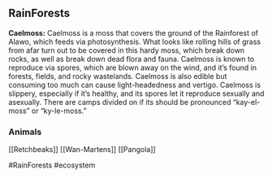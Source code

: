 ## RainForests

**Caelmoss:** Caelmoss is a moss that covers the ground of the Rainforest of Alawo, which feeds via photosynthesis. What looks like rolling hills of grass from afar turn out to be covered in this hardy moss, which break down rocks, as well as break down dead flora and fauna. Caelmoss is known to reproduce via spores, which are blown away on the wind, and it’s found in forests, fields, and rocky wastelands. Caelmoss is also edible but consuming too much can cause light-headedness and vertigo. Caelmoss is slippery, especially if it’s healthy, and its spores let it reproduce sexually and asexually. There are camps divided on if its should be pronounced “kay-el-moss” or “ky-le-moss.”

### Animals
[[Retchbeaks]]
[[Wan-Martens]]
[[Pangola]]

#RainForests #ecosystem 
